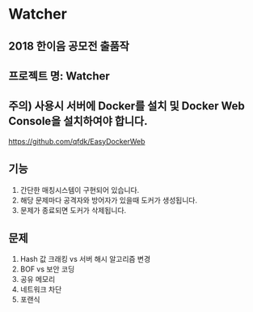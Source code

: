 # Watcher
## 2018 한이음 공모전 출품작
## 프로젝트 명: Watcher
## 주의) 사용시 서버에 Docker를 설치 및 Docker Web Console을 설치하여야 합니다.
https://github.com/qfdk/EasyDockerWeb

기능
---
1. 간단한 매칭시스템이 구현되어 있습니다.
2. 해당 문제마다 공격자와 방어자가 있을때 도커가 생성됩니다.
3. 문제가 종료되면 도커가 삭제됩니다.

문제
---
1. Hash 값 크래킹 vs 서버 해시 알고리즘 변경
2. BOF vs 보안 코딩
3. 공유 메모리
4. 네트워크 차단
5. 포랜식
